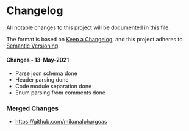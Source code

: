 # Changelog

All notable changes to this project will be documented in this file.

The format is based on [Keep a Changelog](https://keepachangelog.com/en/1.0.0/),
and this project adheres to [Semantic Versioning](https://semver.org/spec/v2.0.0.html).


#### Changes - 13-May-2021
- Parse json schema done
- Header parsing done
- Code module separation done
- Enum parsing from comments done


### Merged Changes
 - https://github.com/mikunalpha/goas
